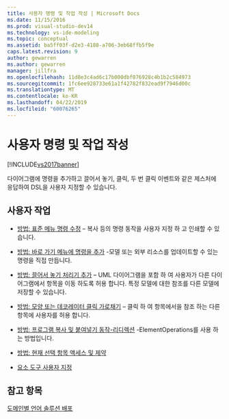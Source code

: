 ```yaml
---
title: 사용자 명령 및 작업 작성 | Microsoft Docs
ms.date: 11/15/2016
ms.prod: visual-studio-dev14
ms.technology: vs-ide-modeling
ms.topic: conceptual
ms.assetid: ba5ff03f-d2e3-4188-a706-3eb68ffb5f9e
caps.latest.revision: 9
author: gewarren
ms.author: gewarren
manager: jillfra
ms.openlocfilehash: 11d8e3c4ad6c17b000dbf076928c4b1b2c584973
ms.sourcegitcommit: 1fc6ee928733e61a1f42782f832ead9f7946d00c
ms.translationtype: MT
ms.contentlocale: ko-KR
ms.lasthandoff: 04/22/2019
ms.locfileid: "60076265"
---
```

# <a name="writing-user-commands-and-actions"></a>사용자 명령 및 작업 작성
[!INCLUDE[vs2017banner](../includes/vs2017banner.md)]

다이어그램에 명령을 추가하고 끌어서 놓기, 클릭, 두 번 클릭 이벤트와 같은 제스처에 응답하여 DSL을 사용자 지정할 수 있습니다.  
  
## <a name="user-actions"></a>사용자 작업  
  
- [방법: 표준 메뉴 명령 수정](../modeling/how-to-modify-a-standard-menu-command-in-a-domain-specific-language.md) – 복사 등의 명령 동작을 사용자 지정 하 고 인쇄할 수 있습니다.  
  
- [방법: 바로 가기 메뉴에 명령을 추가](../modeling/how-to-add-a-command-to-the-shortcut-menu.md) -모델 또는 외부 리소스를 업데이트할 수 있는 명령을 직접 만듭니다.  
  
- [방법: 끌어서 놓기 처리기 추가](../modeling/how-to-add-a-drag-and-drop-handler.md) – UML 다이어그램을 포함 하 여 사용자가 다른 다이어그램에서 항목을 이동 하도록 허용 합니다. 특정 모델에 대한 참조를 다른 모델에 저장할 수 있습니다.  
  
- [방법: 모양 또는 데코레이터 클릭 가로채기](../modeling/how-to-intercept-a-click-on-a-shape-or-decorator.md) – 클릭 하 여 항목에서을 참조 하는 다른 항목에 사용자를 허용 합니다.  
  
- [방법: 프로그램 복사 및 붙여넣기 동작-리디렉션](../misc/how-to-program-copy-and-paste-behavior-redirect.md) -ElementOperations를 사용 하는 방법입니다.  
  
- [방법: 현재 선택 항목 액세스 및 제약](../modeling/how-to-access-and-constrain-the-current-selection.md)  
  
- [요소 도구 사용자 지정](../modeling/customizing-element-tools.md)  
  
## <a name="see-also"></a>참고 항목  
 [도메인별 언어 솔루션 배포](../modeling/deploying-domain-specific-language-solutions.md)
